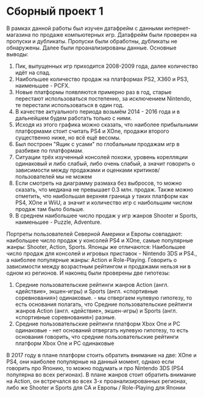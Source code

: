 # Сборный проект 1
В рамках данной работы был изучен датафрейм с данными интернет-магазина по продаже компьютерных игр. Датафрейм были проверен на пропуски и дубликаты. Пропуски были обработны, дубликаты не обнаружены. Далее были проанализированы данные. Основные выводы:

1) Пик, выпущенных игр приходится 2008-2009 года, далее количество идёт на спад.
2) Наибольшее количество продаж на платформах PS2, X360 и PS3, наименьшее - PCFX.
3) Новые платформы появляются примерно раз в год, старые перестают использоваться постепенно, за исключением Nintendo, те перестали использоваться в один год.
4) В качестве актуального периода возьмём 2014 - 2016 года и в дальнейшем будем работать только с ними.
5) Исходя из этого графика можно сказать, что наиболее прибыльными платформами стоит считать PS4 и XOne, продажи второго существенно ниже, но всё ещё весомы.
6) Был построен "Ящик с усами" по глобальным продажам игр в разбивке по платформам.
7) Ситуации трёх изученный консолей похожи, уровень корелляции одинаковый и либо слабый, либо очень слабый, а значит говорить о зависимости между продажами и оценками критиков/пользователей мы не можем
8) Если смотреть на диаграмму размаха без выбросов, то можно сказать, что медиана не превышает 0.3 млн. продаж. Также можно отметить, что наибольшая верхняя граница у таких платформ как PS4, XOne и WiiU, а значит и количество игр с наибольшим числом продаж там было больше.
9) В среднем наибольшее число продаж у игр жанров Shooter и Sports, наименьшее - Puzzle, Adventure.

Портреты пользователей Северной Америки и Европы совпадают: наибольшее число продаж у консолей PS4 и XOne, самые популярные жанры: Shooter, Action, Sports. Японцы же отличаются: Наибольшее число продаж для консолей и игровых приставок - Nintendo 3DS и PS4., а наиболее популярные жанры: Action и Role-Playing. Говорить о зависимости между возрастным рейтингом и продажами нельзя ни в одном из регионов.
И наконец были проверены две гипотезы:

1) Средние пользовательские рейтинги жанров Action (англ. «действие», экшен-игры) и Sports (англ. «спортивные соревнования») одинаковые. - мы отвергаем нулевую гипотезу, то есть основания полагать, что Средние пользовательские рейтинги жанров Action (англ. «действие», экшен-игры) и Sports (англ. «спортивные соревнования») разные.
2) Средние пользовательские рейтинги платформ Xbox One и PC одинаковые - нет оснований отвергать нулевую гипотезу, то есть основания говорить, что средние пользовательские рейтинги платформ Xbox One и PC одинаковые

В 2017 году в плане платформ стоить обратить внимание на две: XOne и PS4, они наиболее популярные на данный момент, однако если говорить про Японию, то можно подумать и про Nintendo 3DS (PS4 популярна во всех регионах). В плане жанров стоит обратить внимание на Action, он встречался во всех 3-х проанализированных регионах, либо же Shooter и Sports для СА и Европы / Role-Playing для Японии
